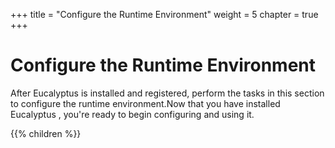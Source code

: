 +++
title = "Configure the Runtime Environment"
weight = 5
chapter = true
+++


# Configure the Runtime Environment
After Eucalyptus is installed and registered, perform the tasks in this section to configure the runtime environment.Now that you have installed Eucalyptus , you're ready to begin configuring and using it. 



{{% children %}}
